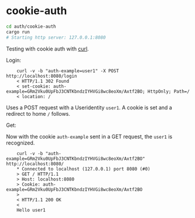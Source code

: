 # cookie-auth

```sh
cd auth/cookie-auth
cargo run
# Starting http server: 127.0.0.1:8080
```

Testing with cookie auth with [curl](https://curl.haxx.se).

Login:

        curl -v -b "auth-example=user1" -X POST  http://localhost:8080/login
        < HTTP/1.1 302 Found
        < set-cookie: auth-example=GRm2Vku0UpFbJ3CNTKbndzIYHVGi8wc8eoXm/Axtf2BO; HttpOnly; Path=/
        < location: /

Uses a POST request with a Useridentity `user1`. A cookie is set and a redirect to home `/` follows.

Get:

Now with the cookie `auth-example` sent in a GET request, the `user1` is recognized.

        curl -v -b "auth-example=GRm2Vku0UpFbJ3CNTKbndzIYHVGi8wc8eoXm/Axtf2BO" http://localhost:8080/
        * Connected to localhost (127.0.0.1) port 8080 (#0)
        > GET / HTTP/1.1
        > Host: localhost:8080
        > Cookie: auth-example=GRm2Vku0UpFbJ3CNTKbndzIYHVGi8wc8eoXm/Axtf2BO
        >
        < HTTP/1.1 200 OK
        <
        Hello user1
